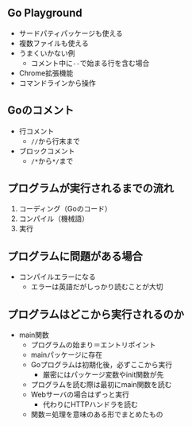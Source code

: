 ## Go Playground
- サードパティパッケージも使える
- 複数ファイルも使える
- うまくいかない例
  - コメント中に`--`で始まる行を含む場合
- Chrome拡張機能
- コマンドラインから操作
## Goのコメント
- 行コメント
  - `//`から行末まで
- ブロックコメント
  - `/*`から`*/`まで
## プログラムが実行されるまでの流れ
1. コーディング（Goのコード）
2. コンパイル（機械語）
3. 実行
## プログラムに問題がある場合
- コンパイルエラーになる
  - エラーは英語だがしっかり読むことが大切
## プログラムはどこから実行されるのか
- main関数
  - プログラムの始まり＝エントリポイント
  - mainパッケージに存在
  - Goプログラムは初期化後，必ずここから実行
    - 厳密にはパッケージ変数やinit関数が先
  - プログラムを読む際は最初にmain関数を読む
  - Webサーバの場合はずっと実行
    - 代わりにHTTPハンドラを読む
  - 関数＝処理を意味のある形でまとめたもの